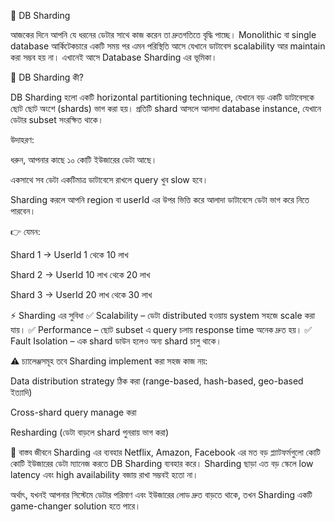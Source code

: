 🚀 DB Sharding

আজকের দিনে আপনি যে ধরনের ডেটার সাথে কাজ করেন তা দ্রুতগতিতে বৃদ্ধি পাচ্ছে। Monolithic বা single database আর্কিটেকচারে একটি সময় পর এমন পরিস্থিতি আসে যেখানে ডাটাবেস scalability আর maintain করা সম্ভব হয় না। এখানেই আসে Database Sharding এর ভূমিকা।

🔎 DB Sharding কী?

DB Sharding হলো একটি horizontal partitioning technique, যেখানে বড় একটি ডাটাবেসকে ছোট ছোট অংশে (shards) ভাগ করা হয়। প্রতিটি shard আসলে আলাদা database instance, যেখানে ডেটার subset সংরক্ষিত থাকে।

উদাহরণ:

ধরুন, আপনার কাছে ১০ কোটি ইউজারের ডেটা আছে।

একসাথে সব ডেটা একটিমাত্র ডাটাবেসে রাখলে query খুব slow হবে।

Sharding করলে আপনি region বা userId এর উপর ভিত্তি করে আলাদা ডাটাবেসে ডেটা ভাগ করে নিতে পারবেন।

👉 যেমন:

Shard 1 → UserId 1 থেকে 10 লাখ

Shard 2 → UserId 10 লাখ থেকে 20 লাখ

Shard 3 → UserId 20 লাখ থেকে 30 লাখ

⚡ Sharding এর সুবিধা
✅ Scalability – ডেটা distributed হওয়ায় system সহজে scale করা যায়।
✅ Performance – ছোট subset এ query চলায় response time অনেক দ্রুত হয়।
✅ Fault Isolation – এক shard ডাউন হলেও অন্য shard চালু থাকে।

⚠️ চ্যালেঞ্জসমূহ
তবে Sharding implement করা সহজ কাজ নয়:

Data distribution strategy ঠিক করা (range-based, hash-based, geo-based ইত্যাদি)

Cross-shard query manage করা

Resharding (ডেটা বাড়লে shard পুনরায় ভাগ করা)

🎯 বাস্তব জীবনে Sharding এর ব্যবহার
Netflix, Amazon, Facebook এর মত বড় প্ল্যাটফর্মগুলো কোটি কোটি ইউজারের ডেটা ম্যানেজ করতে DB Sharding ব্যবহার করে।
Sharding ছাড়া এত বড় স্কেলে low latency এবং high availability বজায় রাখা সম্ভবই হতো না।

অর্থাৎ, যখনই আপনার সিস্টেমে ডেটার পরিমাণ এবং ইউজারের লোড দ্রুত বাড়তে থাকে, তখন Sharding একটি game-changer solution হতে পারে।
